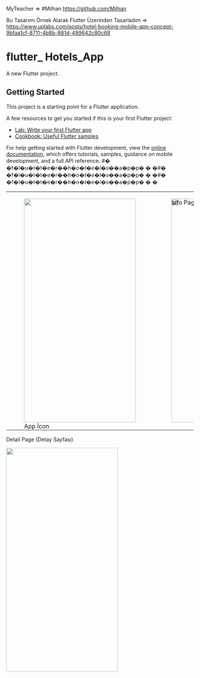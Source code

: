 MyTeacher => #Milhan https://github.com/Milhan

Bu Tasarımı Örnek Alarak Flutter Üzerinden Tasarladım => https://www.uplabs.com/posts/hotel-booking-mobile-app-concept-9bfaa1cf-8711-4b8b-881d-499642c80c68


# flutter_ Hotels_App 

A new Flutter project.

## Getting Started

This project is a starting point for a Flutter application.

A few resources to get you started if this is your first Flutter project:

- [Lab: Write your first Flutter app](https://docs.flutter.dev/get-started/codelab)
- [Cookbook: Useful Flutter samples](https://docs.flutter.dev/cookbook)

For help getting started with Flutter development, view the
[online documentation](https://docs.flutter.dev/), which offers tutorials,
samples, guidance on mobile development, and a full API reference.
#� �f�l�u�t�t�e�r�_�h�o�t�e�l�s�_�a�p�p�
�
�#� �f�l�u�t�t�e�r�_�h�o�t�e�l�s�_�a�p�p�
�
�#� �f�l�u�t�t�e�r�_�h�o�t�e�l�s�_�a�p�p�
�
�



<table>
  <tr>
    <td>
      <figure style="position: relative;">
        <img src="https://user-images.githubusercontent.com/92873250/237022800-7592c190-43d7-42f4-90c3-61f06d0927fd.png" width=300 height=600 object-fit: fill>
        <figcaption style="position: absolute;  ">App İcon</figcaption>
      </figure>
    </td>
    <td>
      <figure style="position: relative;">
        <img src="https://user-images.githubusercontent.com/92873250/237022873-430b1e6a-2a73-42fc-a79a-bde93fdf2438.png" width=300 height=600 object-fit: fill>
        <figcaption style="position: absolute; top: 0; left: 0;">Info Page</figcaption>
      </figure>
    </td>
    <td>
      <figure style="position: relative;">
       <img src="https://user-images.githubusercontent.com/92873250/237023006-1563244d-8636-414b-b05f-7bfc8d05f63f.png" width=300 height=600 object-fit: fill> 
        <figcaption style="position: absolute; top: 0; left: 0;">Home Page</figcaption>
      </figure>
    </td>
  </tr>
</table>



Detail Page (Detay Sayfası)

<img src="https://user-images.githubusercontent.com/92873250/237042275-514e5c5a-eefc-4ab9-9e56-e6d9dc7355e5.png" width=300 height=600 object-fit: fill> 


